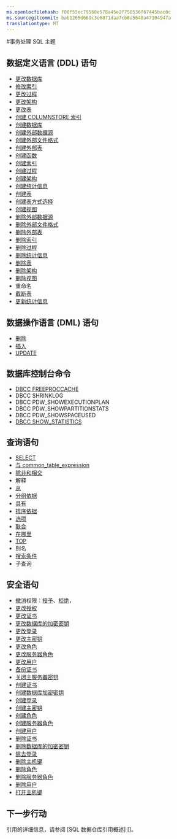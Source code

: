 ```yaml
---
ms.openlocfilehash: f00f55ec79560e578a45e2f758536f67445bac0c
ms.sourcegitcommit: bab1265d669c3e6871daa7cb8a5640a47104947a
translationtype: MT
---
```

<properties
   pageTitle="SQL 数据仓库事务处理 SQL 引用 |Microsoft Azure"
   description="SQL 数据仓库所使用的事务处理 SQL 主题的参考内容的链接。"
   services="sql-data-warehouse"
   documentationCenter="NA"
   authors="barbkess"
   manager="jhubbard"
   editor=""/>

<tags
   ms.service="sql-data-warehouse"
   ms.devlang="NA"
   ms.topic="article"
   ms.tgt_pltfrm="NA"
   ms.workload="data-services"
   ms.date="06/23/2015"
   ms.author="barbkess"/>

#事务处理 SQL 主题

## 数据定义语言 (DDL) 语句

- [更改数据库](https://msdn.microsoft.com/library/mt204042.aspx)
- [修改索引](https://msdn.microsoft.com/library/ms188388.aspx)
- [更改过程](https://msdn.microsoft.com/library/ms189762.aspx)
- [更改架构](https://msdn.microsoft.com/library/ms173423.aspx)
- [更改表](https://msdn.microsoft.com/library/ms190273.aspx)
- [创建 COLUMNSTORE 索引](https://msdn.microsoft.com/library/gg492153.aspx)
- [创建数据库](https://msdn.microsoft.com/library/mt204021.aspx)
- [创建外部数据源](https://msdn.microsoft.com/library/dn935022.aspx)
- [创建外部文件格式](https://msdn.microsoft.com/library/dn935026.aspx)
- [创建外部表](https://msdn.microsoft.com/library/dn935021.aspx)
- [创建函数](https://msdn.microsoft.com/library/mt203952.aspx)
- [创建索引](https://msdn.microsoft.com/library/ms188783.aspx)
- [创建过程](https://msdn.microsoft.com/library/ms187926.aspx)
- [创建架构](https://msdn.microsoft.com/library/ms189462.aspx)
- [创建统计信息](https://msdn.microsoft.com/library/ms188038.aspx)
- [创建表](https://msdn.microsoft.com/library/ms174979.aspx)
- [创建表方式选择](https://msdn.microsoft.com/library/mt204041.aspx)
- [创建视图](https://msdn.microsoft.com/library/ms187956.aspx)
- [删除外部数据源](https://msdn.microsoft.com/library/mt146367.aspx)
- [删除外部文件格式](https://msdn.microsoft.com/library/mt146379.aspx)
- [删除外部表](https://msdn.microsoft.com/library/mt130698.aspx)
- [删除索引](https://msdn.microsoft.com/library/ms176118.aspx)
- [删除过程](https://msdn.microsoft.com/library/ms174969.aspx)
- [删除统计信息](https://msdn.microsoft.com/library/ms175075.aspx)
- [删除表](https://msdn.microsoft.com/library/ms173790.aspx)
- [删除架构](https://msdn.microsoft.com/library/ms186751.aspx)
- [删除视图](https://msdn.microsoft.com/library/ms173492.aspx)
- 重命名
- [截断表](https://msdn.microsoft.com/library/ms177570.aspx)
- [更新统计信息](https://msdn.microsoft.com/library/ms187348.aspx)

## 数据操作语言 (DML) 语句

- [删除](https://msdn.microsoft.com/library/ms189835.aspx)
- [插入](https://msdn.microsoft.com/library/ms174335.aspx)
- [UPDATE](https://msdn.microsoft.com/library/ms177523.aspx)

## 数据库控制台命令

- [DBCC FREEPROCCACHE](https://msdn.microsoft.com/library/ms174283.aspx)
- DBCC SHRINKLOG
- DBCC PDW_SHOWEXECUTIONPLAN
- DBCC PDW_SHOWPARTITIONSTATS
- DBCC PDW_SHOWSPACEUSED
- [DBCC SHOW_STATISTICS](https://msdn.microsoft.com/library/ms174384.aspx)

## 查询语句

- [SELECT](https://msdn.microsoft.com/library/ms189499.aspx)
- [与 common_table_expression](https://msdn.microsoft.com/library/ms175972.aspx)
- [除非和相交](https://msdn.microsoft.com/library/ms188055.aspx)
- 解释
- [从](https://msdn.microsoft.com/library/ms177634.aspx)
- [分组依据](https://msdn.microsoft.com/library/ms177673.aspx)
- [具有](https://msdn.microsoft.com/library/ms180199.aspx)
- [排序依据](https://msdn.microsoft.com/library/ms188385.aspx)
- [选项](https://msdn.microsoft.com/library/ms190322.aspx)
- [联合](https://msdn.microsoft.com/library/ms180026.aspx)
- [在哪里](https://msdn.microsoft.com/library/ms188047.aspx)
- [TOP](https://msdn.microsoft.com/library/ms189463.aspx)
- 别名
- [搜索条件](https://msdn.microsoft.com/library/ms173545.aspx)
- 子查询

## 安全语句

- [撤消](https://msdn.microsoft.com/library/ms187728.aspx)权限︰[授予](https://msdn.microsoft.com/library/ms187965.aspx)、[拒绝](https://msdn.microsoft.com/library/ms188338.aspx)，
- [更改授权](https://msdn.microsoft.com/library/ms187359.aspx)
- [更改证书](https://msdn.microsoft.com/library/ms189511.aspx)
- [更改数据库的加密密钥](https://msdn.microsoft.com/library/bb630389.aspx)
- [更改登录](https://msdn.microsoft.com/library/ms189828.aspx)
- [更改主密钥](https://msdn.microsoft.com/library/ms186937.aspx)
- [更改角色](https://msdn.microsoft.com/library/ms189775.aspx)
- [更改服务器角色](https://msdn.microsoft.com/library/ee677634.aspx)
- [更改用户](https://msdn.microsoft.com/library/ms176060.aspx)
- [备份证书](https://msdn.microsoft.com/library/ms178578.aspx)
- [关闭主服务器密钥](https://msdn.microsoft.com/library/ms188387.aspx)
- [创建证书](https://msdn.microsoft.com/library/ms187798.aspx)
- [创建数据库加密密钥](https://msdn.microsoft.com/library/bb677241.aspx)
- [创建登录](https://msdn.microsoft.com/library/ms189751.aspx)
- [创建主密钥](https://msdn.microsoft.com/library/ms174382.aspx)
- [创建角色](https://msdn.microsoft.com/library/ms187936.aspx)
- [创建服务器角色](https://msdn.microsoft.com/library/ee677610.aspx)
- [创建用户](https://msdn.microsoft.com/library/ms173463.aspx)
- [删除证书](https://msdn.microsoft.com/library/ms179906.aspx)
- [删除数据库的加密密钥](https://msdn.microsoft.com/library/bb630256.aspx)
- [除去登录](https://msdn.microsoft.com/library/ms188012.aspx)
- [删除主机键](https://msdn.microsoft.com/library/ms180071.aspx)
- [删除角色](https://msdn.microsoft.com/library/ms174988.aspx)
- [删除服务器角色](https://msdn.microsoft.com/library/ee677643.aspx)
- [删除用户](https://msdn.microsoft.com/library/ms189438.aspx)
- [打开主机键](https://msdn.microsoft.com/library/ms174433.aspx)


## 下一步行动
引用的详细信息，请参阅 [SQL 数据仓库引用概述] []。

<!--Image references-->

<!--Article references-->
[SQL 数据仓库开发概述]: sql-data-warehouse-overview-reference.md

<!--MSDN references-->


<!--Other Web references-->
